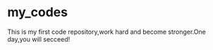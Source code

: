 # my_codes
This is my first code repository,work hard and become stronger.One day,you will secceed!
